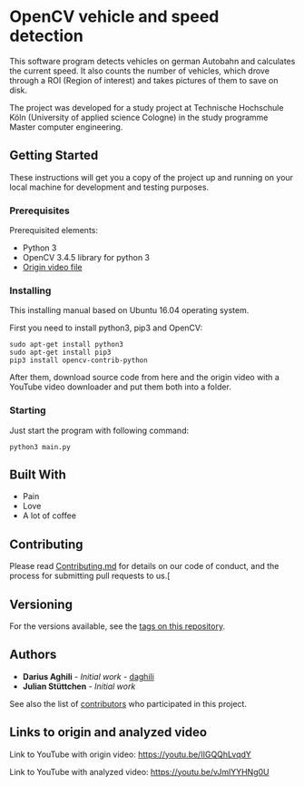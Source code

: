 # OpenCV vehicle and speed detection

This software program detects vehicles on german Autobahn and calculates the current speed. It also counts the number of vehicles, which drove through a ROI (Region of interest) and takes pictures of them to save on disk.

The project was developed for a study project at Technische Hochschule Köln (University of applied science Cologne) in the study programme Master computer engineering.

## Getting Started

These instructions will get you a copy of the project up and running on your local machine for development and testing purposes.

### Prerequisites

Prerequisited elements:

* Python 3
* OpenCV 3.4.5 library for python 3
* [Origin video file](https://youtu.be/IIGQQhLvqdY)


### Installing

This installing manual based on Ubuntu 16.04 operating system.

First you need to install python3, pip3 and OpenCV:

```
sudo apt-get install python3
sudo apt-get install pip3
pip3 install opencv-contrib-python
```

After them, download source code from here and the origin video with a YouTube video downloader and put them both into a folder.

### Starting

Just start the program with following command:

```
python3 main.py
```

## Built With

* Pain
* Love
* A lot of coffee

## Contributing

Please read [Contributing.md](https://github.com/daghili/opencv-vehicle-and-speed-detection/blob/master/Contribute.md) for details on our code of conduct, and the process for submitting pull requests to us.[

## Versioning

For the versions available, see the [tags on this repository](https://github.com/daghili/opencv-vehicle-and-speed-detection/tags). 

## Authors

* **Darius Aghili** - *Initial work* - [daghili](https://github.com/daghili)
* **Julian Stüttchen** - *Initial work*

See also the list of [contributors](https://github.com/daghili/opencv-vehicle-and-speed-detection/contributors) who participated in this project.

## Links to origin and analyzed video
Link to YouTube with origin video: https://youtu.be/IIGQQhLvqdY

Link to YouTube with analyzed video: https://youtu.be/vJmlYYHNg0U

